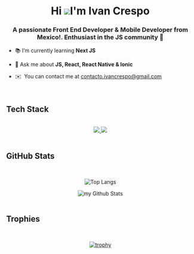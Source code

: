 <div align="center">

Hi ![](https://user-images.githubusercontent.com/18350557/176309783-0785949b-9127-417c-8b55-ab5a4333674e.gif)I'm Ivan Crespo
=========================================================================================================================================

</div>

<h3 align="center">A passionate Front End Developer & Mobile Developer from Mexico!. Enthusiast in the JS community 💛</h3>

- 📚 I’m currently learning **Next JS**

- 💬 Ask me about **JS, React, React Native & Ionic**

* ✉️  You can contact me at [contacto.ivancrespo@gmail.com](mailto:contacto.ivancrespo@gmail.com)

<br/>

## Tech Stack 
<br/>
<div align="center">
  <a href="https://skillicons.dev">
    <img src="https://skillicons.dev/icons?i=git,angular,bootstrap,css,devto,express,figma,firebase,html,js,jest" />
    <img src="https://skillicons.dev/icons?i=materialui,mongodb,mysql,nextjs,netlify,nodejs,postgres,postman,pug,react,redux,sqlite,tailwind,ts,vite" />
  </a>
</div>
<br/>

## GitHub Stats 
<br/>
<div align=center>

![Top Langs](https://github-readme-stats.vercel.app/api/top-langs/?username=IvanCrespo&layout=compact&theme=github_dark)

<img src="https://github-readme-stats.vercel.app/api?username=IvanCrespo&include_all_commits=true&count_private=true&theme=github_dark&show_icons=true&border_radius=10" alt="my Github Stats"/>
</div><br/>

## Trophies
<br/>
<div align=center>

[![trophy](https://github-profile-trophy.vercel.app/?username=IvanCrespo&theme=github_dark&column=3&margin-w=15&margin-h=15)](https://github.com/ryo-ma/github-profile-trophy)
</div>
